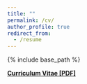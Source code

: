 ```yaml
---
title: ""
permalink: /cv/
author_profile: true
redirect_from:
  - /resume
---
```


{% include base_path %}

<b>[Curriculum Vitae [PDF]](http://r-parvulescu.github.io/files/radu_parvulescu_cv_april_2019.pdf)<b><br>
